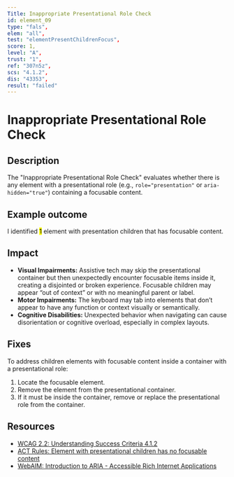 ```yaml
---
Title: Inappropriate Presentational Role Check
id: element_09
type: "fals",
elem: "all",
test: "elementPresentChildrenFocus",
score: 1,
level: "A",
trust: "1",
ref: "307n5z",
scs: "4.1.2",
dis: "43353",
result: "failed"
---
```


# Inappropriate Presentational Role Check

## Description

The "Inappropriate Presentational Role Check" evaluates whether there is any element with a presentational role (e.g., <code>role="presentation"</code> or <code>aria-hidden="true"</code>) containing a focusable content.

## Example outcome

I identified <mark>1</mark> element with presentation children that has focusable content.

## Impact

- **Visual Impairments:** Assistive tech may skip the presentational container but then unexpectedly encounter focusable items inside it, creating a disjointed or broken experience. Focusable children may appear “out of context” or with no meaningful parent or label.
- **Motor Impairments:** The keyboard may tab into elements that don’t appear to have any function or context visually or semantically.
- **Cognitive Disabilities:** Unexpected behavior when navigating can cause disorientation or cognitive overload, especially in complex layouts.

## Fixes

To address children elements with focusable content inside a container with a presentational role:

1. Locate the focusable element.
2. Remove the element from the presentational container.
3. If it must be inside the container, remove or replace the presentational role from the container.

## Resources

- [WCAG 2.2: Understanding Success Criteria 4.1.2](https://www.w3.org/WAI/WCAG22/Understanding/name-role-value)
- [ACT Rules: Element with presentational children has no focusable content](https://www.w3.org/WAI/standards-guidelines/act/rules/307n5z/)
- [WebAIM: Introduction to ARIA - Accessible Rich Internet Applications](https://webaim.org/techniques/aria/)
